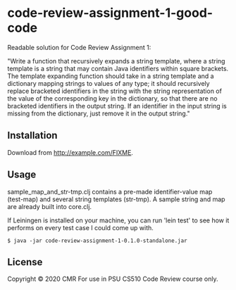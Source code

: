 # code-review-assignment-1-good-code

Readable solution for Code Review Assignment 1:

"Write a function that recursively expands a string template, 
where a string template is a string that may contain Java identifiers within square brackets. 
The template expanding function should take in a string template and a dictionary mapping strings 
to values of any type; it should recursively replace bracketed identifiers in the string with the 
string representation of the value of the corresponding key in the dictionary, so that there are 
no bracketed identifiers in the output string. If an identifier in the input string is missing 
from the dictionary, just remove it in the output string."

## Installation

Download from http://example.com/FIXME.

## Usage

sample\_map\_and\_str-tmp.clj contains a pre-made identifier-value map (test-map) and several string 
templates (str-tmp). A sample string and map are already built into core.clj. 

If Leiningen is installed on your machine, you can run 'lein test' to see how it performs on every 
test case I could come up with.

    $ java -jar code-review-assignment-1-0.1.0-standalone.jar

## License

Copyright © 2020 CMR
For use in PSU CS510 Code Review course only.
